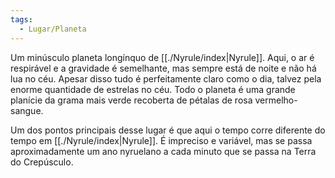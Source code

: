 ```yaml
---
tags:
  - Lugar/Planeta
---
```

Um minúsculo planeta longínquo de [[./Nyrule/index|Nyrule]]. Aqui, o ar é respirável e a gravidade é semelhante, mas sempre está de noite e não há lua no céu. Apesar disso tudo é perfeitamente claro como o dia, talvez pela enorme quantidade de estrelas no céu. Todo o planeta é uma grande planície da grama mais verde recoberta de pétalas de rosa vermelho-sangue.

Um dos pontos principais desse lugar é que aqui o tempo corre diferente do tempo em [[./Nyrule/index|Nyrule]]. É impreciso e variável, mas se passa aproximadamente um ano nyruelano a cada minuto que se passa na Terra do Crepúsculo.
